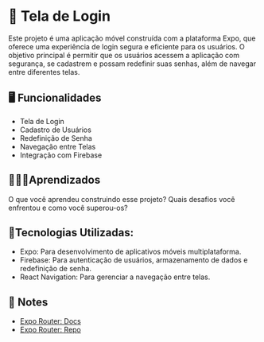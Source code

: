 
# 📱 Tela de Login

Este projeto é uma aplicação móvel construída com a plataforma Expo, que oferece uma experiência de login segura e eficiente para os usuários. O objetivo principal é permitir que os usuários acessem a aplicação com segurança, se cadastrem e possam redefinir suas senhas, além de navegar entre diferentes telas.

## 🖥️ Funcionalidades

- Tela de Login
- Cadastro de Usuários
- Redefinição de Senha
- Navegação entre Telas
- Integração com Firebase


## 🧑🏻‍💻Aprendizados

O que você aprendeu construindo esse projeto? Quais desafios você enfrentou e como você superou-os?

## 🚀Tecnologias Utilizadas:

- Expo: Para desenvolvimento de aplicativos móveis multiplataforma.
- Firebase: Para autenticação de usuários, armazenamento de dados e redefinição de senha.
- React Navigation: Para gerenciar a navegação entre telas.

## 📝 Notes

- [Expo Router: Docs](https://expo.github.io/router)
- [Expo Router: Repo](https://github.com/expo/router)
